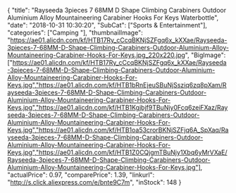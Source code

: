 {
	"title": "Rayseeda 3pieces 7  68MM D Shape Climbing Carabiners Outdoor Aluminium Alloy Mountaineering Carabiner Hooks For Keys Waterbottle",
	"date": "2018-10-31 10:30:20",
	"SubCat": ["Sports & Entertainment"],
	"categories": ["Camping "],
	"thumbnailImage": "https://ae01.alicdn.com/kf/HTB17Ry_cCcqBKNjSZFgq6x_kXXae/Rayseeda-3pieces-7-68MM-D-Shape-Climbing-Carabiners-Outdoor-Aluminium-Alloy-Mountaineering-Carabiner-Hooks-For-Keys.jpg_220x220.jpg",
	"BigImage": ["https://ae01.alicdn.com/kf/HTB17Ry_cCcqBKNjSZFgq6x_kXXae/Rayseeda-3pieces-7-68MM-D-Shape-Climbing-Carabiners-Outdoor-Aluminium-Alloy-Mountaineering-Carabiner-Hooks-For-Keys.jpg","https://ae01.alicdn.com/kf/HTB1bRnEjeuSBuNjSsziq6zq8pXam/Rayseeda-3pieces-7-68MM-D-Shape-Climbing-Carabiners-Outdoor-Aluminium-Alloy-Mountaineering-Carabiner-Hooks-For-Keys.jpg","https://ae01.alicdn.com/kf/HTB1Kgjbjf9TBuNjy0Fcq6zeiFXaz/Rayseeda-3pieces-7-68MM-D-Shape-Climbing-Carabiners-Outdoor-Aluminium-Alloy-Mountaineering-Carabiner-Hooks-For-Keys.jpg","https://ae01.alicdn.com/kf/HTB1oa53crorBKNjSZFjq6A_SpXaq/Rayseeda-3pieces-7-68MM-D-Shape-Climbing-Carabiners-Outdoor-Aluminium-Alloy-Mountaineering-Carabiner-Hooks-For-Keys.jpg","https://ae01.alicdn.com/kf/HTB1Z0CQjgmTBuNjy1Xbq6yMrVXaE/Rayseeda-3pieces-7-68MM-D-Shape-Climbing-Carabiners-Outdoor-Aluminium-Alloy-Mountaineering-Carabiner-Hooks-For-Keys.jpg"],
	"actualPrice": 0.97,
	"comparePrice": 1.39,
	"linkurl": "http://s.click.aliexpress.com/e/bnte9C7m",
	"inStock": 148
}

